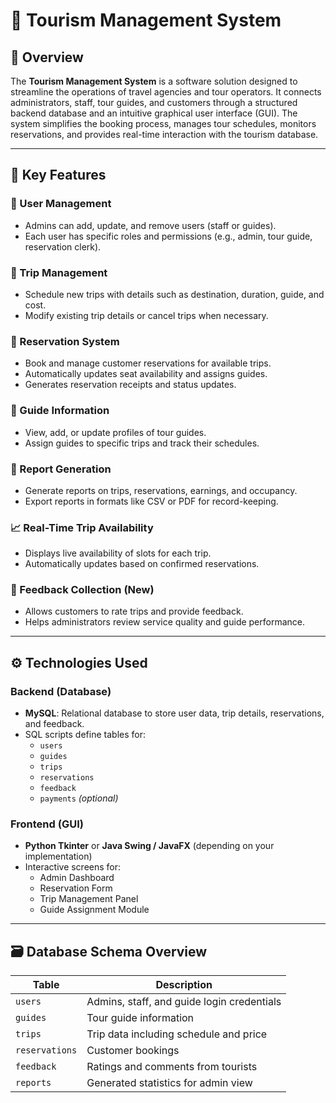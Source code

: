 # 🧭 Tourism Management System

## 📌 Overview

The **Tourism Management System** is a software solution designed to streamline the operations of travel agencies and tour operators. It connects administrators, staff, tour guides, and customers through a structured backend database and an intuitive graphical user interface (GUI). The system simplifies the booking process, manages tour schedules, monitors reservations, and provides real-time interaction with the tourism database.

---

## 💼 Key Features

### 👤 User Management
- Admins can add, update, and remove users (staff or guides).
- Each user has specific roles and permissions (e.g., admin, tour guide, reservation clerk).

### 📅 Trip Management
- Schedule new trips with details such as destination, duration, guide, and cost.
- Modify existing trip details or cancel trips when necessary.

### 📝 Reservation System
- Book and manage customer reservations for available trips.
- Automatically updates seat availability and assigns guides.
- Generates reservation receipts and status updates.

### 🧭 Guide Information
- View, add, or update profiles of tour guides.
- Assign guides to specific trips and track their schedules.

### 🧾 Report Generation
- Generate reports on trips, reservations, earnings, and occupancy.
- Export reports in formats like CSV or PDF for record-keeping.

### 📈 Real-Time Trip Availability
- Displays live availability of slots for each trip.
- Automatically updates based on confirmed reservations.

### 🌟 Feedback Collection (New)
- Allows customers to rate trips and provide feedback.
- Helps administrators review service quality and guide performance.

---

## ⚙️ Technologies Used

### Backend (Database)
- **MySQL**: Relational database to store user data, trip details, reservations, and feedback.
- SQL scripts define tables for:
  - `users`
  - `guides`
  - `trips`
  - `reservations`
  - `feedback`
  - `payments` *(optional)*

### Frontend (GUI)
- **Python Tkinter** or **Java Swing / JavaFX** (depending on your implementation)
- Interactive screens for:
  - Admin Dashboard
  - Reservation Form
  - Trip Management Panel
  - Guide Assignment Module

---

## 🗃️ Database Schema Overview

| Table           | Description                                |
|----------------|--------------------------------------------|
| `users`         | Admins, staff, and guide login credentials |
| `guides`        | Tour guide information                     |
| `trips`         | Trip data including schedule and price     |
| `reservations`  | Customer bookings                          |
| `feedback`      | Ratings and comments from tourists         |
| `reports`       | Generated statistics for admin view        |



